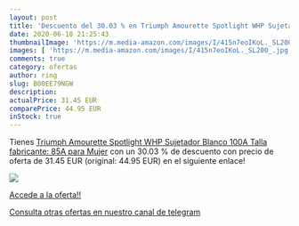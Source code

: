 ```yaml
---
layout: post
title: 'Descuento del 30.03 % en Triumph Amourette Spotlight WHP Sujetado'
date: 2020-06-18 21:25:43
thumbnailImage: 'https://m.media-amazon.com/images/I/415n7eoIKoL._SL200_.jpg'
images: [ 'https://m.media-amazon.com/images/I/415n7eoIKoL._SL200_.jpg' ]
comments: true
category: ofertas
author: ring
slug: B00EE79NGW
description:
actualPrice: 31.45 EUR
comparePrice: 44.95 EUR
inStock: true
---
```


Tienes [Triumph Amourette Spotlight WHP Sujetador  Blanco  100A  Talla fabricante: 85A  para Mujer](https://www.amazon.com/dp/B00EE79NGW/?tag=redken08-20) con un 30.03 % de descuento con precio de oferta de 31.45 EUR (original: 44.95 EUR) en el siguiente enlace!

[![](https://m.media-amazon.com/images/I/415n7eoIKoL._SL200_.jpg)](https://www.amazon.com/dp/B00EE79NGW/?tag=redken08-20)

[Accede a la oferta!!](https://www.amazon.com/dp/B00EE79NGW/?tag=redken08-20)

[Consulta otras ofertas en nuestro canal de telegram](https://t.me/s/ofertas25)
